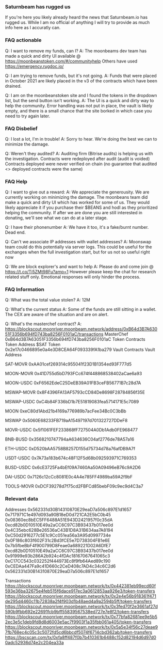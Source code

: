 ### Saturnbeam has rugged us
If you're here you likely already heard the news that Saturnbeam.io has rugged us.
While I am no official of anything I will try to provide as much info here as I accuratly can.

### FAQ actionable
Q: I want to remove my funds, can I?
A: The moonbeams dev team has made a quick and dirty UI available @ https://moonbeanstoken.com/#/communityhelp
Others have used https://emergency.rugdoc.io/

Q: I am trying to remove funds, but it's not going.
A: Funds that were placed in October 2021 are likely placed in the v3 of the contracts which have been drained.

Q: I am on the moonbeanstoken site and I found the tokens in the dropdown list, but the send button isn't working.
A: The UI is a quick and dirty way to help the community. Error handling was not put in place, the vault is likely empty, and there is a small chance that the site borked in which case you need to try again later.

### FAQ Disbelief
Q: I lost a lot, I'm in trouble!
A: Sorry to hear. We're doing the best we can to minimize the damage.

Q: Weren't they audited?
A: Auditing firm (Bitrise audits) is helping us with the investigation.
Contracts were redeployed after audit (audit is voided)
Contracts deployed were never verified on chain (no guarantee that audited <> deployed contracts were the same)

### FAQ Help

Q: I want to give out a reward:
A: We appreciate the generousity. We are currently working on minimizing the damage. 
The moonbeans team did make a quick and dirty UI which has worked for some of us. They would likely appreciate it if you purchase their $BEANS and hodl as they prioritized helping the community.
If after we are done you are still interested in donating, we'll see what we can do at a later stage.

Q: I have their phonenumber
A: We have it too, it's a fake/burnt number. Dead end.

Q: Can't we associate IP addresses with wallet addresses?
A: Moonswap team could do this potentially via server logs. This could be useful for the exchanges when the full investigation start, but for us not so useful right now

Q: We are block explorer's and want to help
A: Please do and come join @ https://t.co/Ti5ZMt98Fu?amp=1 However please keep the chat for research related stuff only. Emotional responses will only hinder the process.

### FAQ Information

Q: What was the total value stolen?
A: 12M

Q: What's the current status
A: Some of the funds are still sitting in a wallet. The CEX are aware of the situation and are on alert. 

Q: What's the masterchef contract?
A: https://blockscout.moonriver.moonbeam.network/address/0xB64d3B7A63051F3356b694fD743ba8256F0101aC/transactions
MasterChef
0xB64d3B7A63051F3356b694fD743ba8256F0101aC
Token Contracts
Token
Address
$SAT Token
0x2e17c0466895e0a4e3D8CEA64F093339fA1ba279
Vault Contracts
Vault
Address
 
SAT-MOVR
0xAA01cef269314c955041f23D1B1354ed93F777d5
 
MOON-MOVR
0x41D755d5bD793FCc674f448868538402aCae6a93
 
MOON-USDC
0xF6562EdeC25DeEB39A01FB3ceFB56771B7c28d7A
 
MSWAP-MOVR
0x8F4396FA13AF5793cCD84De8698F28784856f35E
 
MSWAP-USDC
0xC4b84F336bD1b7E51819083fea5714171E5c7089
 
MOON
0xeC80d1Abd21b4169a776989b7acFee34Bc0C3bBb
 
MSWAP
0x5060E68233FB719aA15497197d701322727DDeF8
 
MOVR-USDC
0x5f1061FEF233868fF727504A0Db1Adb0FE968477
 
BNB-BUSD
0x3568210747794aA634636C04af2776de78A57a16
 
ETH-USDC
0xD520bAA5758B8257D155d75734d78a76afDB9A7f
 
USDT-USDC
0x7A73a183b674c48F12F5d68b092593971C769353
 
BUSD-USDC
0x6cE3725Fa4bEf09A7460Aa50A09496eB76c9A2D6
 
DAI-USDC
0x7126c12cCc8081E0c4A4e785FF4989ba59A2f9bF

TOOLS-MOVR
0xDCF39278d7f75cd2FBFCd85bebF09c9ec9d4C3a7

### Relevant data
Addresses
0x562331d30B14310870E29eaD7a506c897E1d1657
0x717971C1e497d093a90B18eD0d721CA2E5bC0b45
0x08360ec8bEC5FF6488A51E943D2421957f0c35dA
0xcd82b0D10510E49a2aCC6C97C3B93437b017ee0d
0x4C35ebc628Be26536aC43B1D8A31B634aa7A8194
0xC50d2916277c5E1c9Cc051ea56a3A95d0997734e
0x0F186c803f602F31c2Bd3fCE5e7D738304FB1e6E
0x7b5fbeBbF4f900799D8Feae0a689221D02A6DfE7
0xcd82b0D10510E49a2aCC6C97C3B93437b017ee0d
0x91999e93b286A2b924c4fDAc18167067641065c3
0xC17CC543c032252f444973Ec8f9fb64Aed89c190
0xCEDAa447Fa9c41D660c2CeD408c7AD4c34c6C2d6
0x562331d30B14310870E29eaD7a506c897E1d1657

Transactions
https://blockscout.moonriver.moonbeam.network/tx/0x442381eb99ecd60f593e36ba32675e4feb515f6dace917ec3a0612853aa926e3/token-transfers
https://blockscout.moonriver.moonbeam.network/tx/0x2e4e56b918361f471de295d4460c11b72838a2f4f903d1b48aed4a9a2594b5ff/token-transfers
https://blockscout.moonriver.moonbeam.network/tx/0x3fed70f2e3661af27d590b9fbb692e22691fcb9bff55839567538ed727e7e8f2/token-transfers
https://blockscout.moonriver.moonbeam.network/tx/0x77bfa82681ee9e5b52ec3e5c1deb9fd8d8d6003e5ac7f9903f1a35fbb061a405/token-transfers
https://blockscout.moonriver.moonbeam.network/tx/0x5a5e34f56c27deae97fb768ec4c05c3c5072fd5cd6bbcdf5074f6714cbd362ab/token-transfers
https://bscscan.com/tx/0xfa8ff487f0b7b410361b6488c152d82194d6d97d00adc52936d74e2c204ea33a
